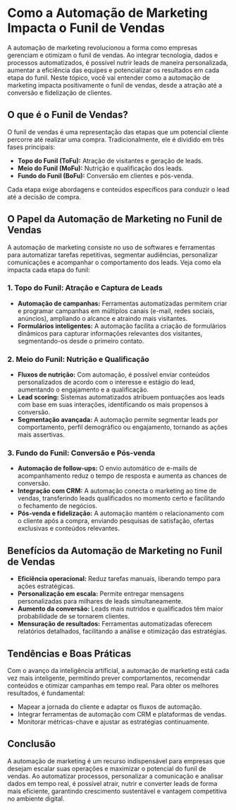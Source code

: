 
# Como a Automação de Marketing Impacta o Funil de Vendas

A automação de marketing revolucionou a forma como empresas gerenciam e otimizam o funil de vendas. Ao integrar tecnologia, dados e processos automatizados, é possível nutrir leads de maneira personalizada, aumentar a eficiência das equipes e potencializar os resultados em cada etapa do funil. Neste tópico, você vai entender como a automação de marketing impacta positivamente o funil de vendas, desde a atração até a conversão e fidelização de clientes.

## O que é o Funil de Vendas?

O funil de vendas é uma representação das etapas que um potencial cliente percorre até realizar uma compra. Tradicionalmente, ele é dividido em três fases principais:

- **Topo do Funil (ToFu):** Atração de visitantes e geração de leads.
- **Meio do Funil (MoFu):** Nutrição e qualificação dos leads.
- **Fundo do Funil (BoFu):** Conversão em clientes e pós-venda.

Cada etapa exige abordagens e conteúdos específicos para conduzir o lead até a decisão de compra.

## O Papel da Automação de Marketing no Funil de Vendas

A automação de marketing consiste no uso de softwares e ferramentas para automatizar tarefas repetitivas, segmentar audiências, personalizar comunicações e acompanhar o comportamento dos leads. Veja como ela impacta cada etapa do funil:

### 1. Topo do Funil: Atração e Captura de Leads

- **Automação de campanhas:** Ferramentas automatizadas permitem criar e programar campanhas em múltiplos canais (e-mail, redes sociais, anúncios), ampliando o alcance e atraindo mais visitantes.
- **Formulários inteligentes:** A automação facilita a criação de formulários dinâmicos para capturar informações relevantes dos visitantes, segmentando-os desde o primeiro contato.

### 2. Meio do Funil: Nutrição e Qualificação

- **Fluxos de nutrição:** Com automação, é possível enviar conteúdos personalizados de acordo com o interesse e estágio do lead, aumentando o engajamento e a qualificação.
- **Lead scoring:** Sistemas automatizados atribuem pontuações aos leads com base em suas interações, identificando os mais propensos à conversão.
- **Segmentação avançada:** A automação permite segmentar leads por comportamento, perfil demográfico ou engajamento, tornando as ações mais assertivas.

### 3. Fundo do Funil: Conversão e Pós-venda

- **Automação de follow-ups:** O envio automático de e-mails de acompanhamento reduz o tempo de resposta e aumenta as chances de conversão.
- **Integração com CRM:** A automação conecta o marketing ao time de vendas, transferindo leads qualificados no momento certo e facilitando o fechamento de negócios.
- **Pós-venda e fidelização:** A automação mantém o relacionamento com o cliente após a compra, enviando pesquisas de satisfação, ofertas exclusivas e conteúdos relevantes.

## Benefícios da Automação de Marketing no Funil de Vendas

- **Eficiência operacional:** Reduz tarefas manuais, liberando tempo para ações estratégicas.
- **Personalização em escala:** Permite entregar mensagens personalizadas para milhares de leads simultaneamente.
- **Aumento da conversão:** Leads mais nutridos e qualificados têm maior probabilidade de se tornarem clientes.
- **Mensuração de resultados:** Ferramentas automatizadas oferecem relatórios detalhados, facilitando a análise e otimização das estratégias.

## Tendências e Boas Práticas

Com o avanço da inteligência artificial, a automação de marketing está cada vez mais inteligente, permitindo prever comportamentos, recomendar conteúdos e otimizar campanhas em tempo real. Para obter os melhores resultados, é fundamental:

- Mapear a jornada do cliente e adaptar os fluxos de automação.
- Integrar ferramentas de automação com CRM e plataformas de vendas.
- Monitorar métricas-chave e ajustar as estratégias continuamente.

## Conclusão

A automação de marketing é um recurso indispensável para empresas que desejam escalar suas operações e maximizar o potencial do funil de vendas. Ao automatizar processos, personalizar a comunicação e analisar dados em tempo real, é possível atrair, nutrir e converter leads de forma mais eficiente, garantindo crescimento sustentável e vantagem competitiva no ambiente digital.
```